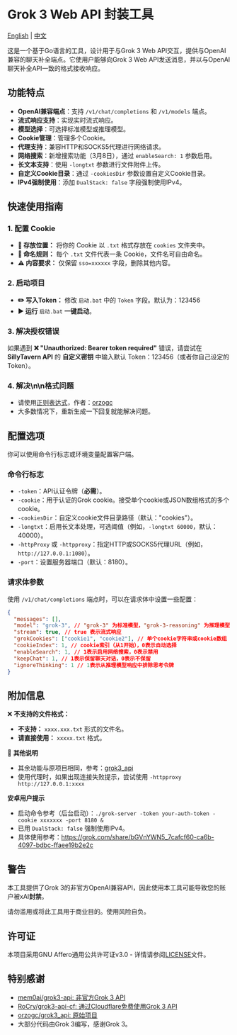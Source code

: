 # Grok 3 Web API 封装工具

[English](README.md) | [中文](README-CN.md)

这是一个基于Go语言的工具，设计用于与Grok 3 Web API交互，提供与OpenAI兼容的聊天补全端点。它使用户能够向Grok 3 Web API发送消息，并以与OpenAI聊天补全API一致的格式接收响应。

## 功能特点

- **OpenAI兼容端点**：支持 `/v1/chat/completions` 和 `/v1/models` 端点。
- **流式响应支持**：实现实时流式响应。
- **模型选择**：可选择标准模型或推理模型。
- **Cookie管理**：管理多个Cookie。
- **代理支持**：兼容HTTP和SOCKS5代理进行网络请求。
- **网络搜索**：新增搜索功能（3月8日），通过 `enableSearch: 1` 参数启用。
- **长文本支持**：使用 `-longtxt` 参数进行文件附件上传。
- **自定义Cookie目录**：通过 `-cookiesDir` 参数设置自定义Cookie目录。
- **IPv4强制使用**：添加 `DualStack: false` 字段强制使用IPv4。

## 快速使用指南

### 1. 配置 Cookie
- **📂 存放位置：** 将你的 Cookie 以 `.txt` 格式存放在 `cookies` 文件夹中。
- **📌 命名规则：** 每个 `.txt` 文件代表一条 Cookie，文件名可自由命名。
- **⚠️ 内容要求：** 仅保留 `sso=xxxxxx` 字段，删除其他内容。

### 2. 启动项目
- **✏️ 写入Token：** 修改 `启动.bat` 中的 `Token` 字段。默认为：123456
- **▶ 运行** `启动.bat` **一键启动**。

### 3. 解决授权错误
如果遇到 **❌ "Unauthorized: Bearer token required"** 错误，请尝试在 **SillyTavern API** 的 **自定义密钥** 中输入默认 Token：123456（或者你自己设定的Token）。

### 4. 解决\n\n格式问题
- 请使用[正则表达式](https://github.com/GhostXia/grok3_api-Fix/blob/main/grok3_%E6%9B%BF%E6%8D%A2%E5%9B%9E%E8%BD%A6%E7%AC%A6%E5%8F%B7.json)，作者：[orzogc](https://github.com/orzogc)
- 大多数情况下，重新生成一下回复就能解决问题。

## 配置选项

你可以使用命令行标志或环境变量配置客户端。

### 命令行标志

- `-token`：API认证令牌（**必需**）。
- `-cookie`：用于认证的Grok cookie。接受单个cookie或JSON数组格式的多个cookie。
- `-cookiesDir`：自定义cookie文件目录路径（默认："cookies"）。
- `-longtxt`：启用长文本处理，可选阈值（例如，`-longtxt 60000`，默认：40000）。
- `-httpProxy` 或 `-httpproxy`：指定HTTP或SOCKS5代理URL（例如，`http://127.0.0.1:1080`）。
- `-port`：设置服务器端口（默认：8180）。

### 请求体参数

使用 `/v1/chat/completions` 端点时，可以在请求体中设置一些配置：

```json
{
  "messages": [],
  "model": "grok-3", // "grok-3" 为标准模型，"grok-3-reasoning" 为推理模型
  "stream": true, // true 表示流式响应
  "grokCookies": ["cookie1", "cookie2"], // 单个cookie字符串或cookie数组
  "cookieIndex": 1, // cookie索引（从1开始），0表示自动选择
  "enableSearch": 1, // 1表示启用网络搜索，0表示禁用
  "keepChat": 1, // 1表示保留聊天对话，0表示不保留
  "ignoreThinking": 1 // 1表示从推理模型响应中排除思考令牌
}
```

## 附加信息

❌ **不支持的文件格式：**
- **不支持：** `xxxx.xxx.txt` 形式的文件名。
- **请直接使用：** `xxxxx.txt` 格式。

📌 **其他说明**
- 其余功能与原项目相同，参考：[grok3_api](https://github.com/orzogc/grok3_api)
- 使用代理时，如果出现连接失败提示，尝试使用 `-httpproxy http://127.0.0.1:xxxx`

**安卓用户提示**
- 启动命令参考（后台启动）：`./grok-server -token your-auth-token -cookie xxxxxxx -port 8180 &`
- 已用 `DualStack: false` 强制使用IPv4。
- 具体使用参考：https://grok.com/share/bGVnYWN5_7cafcf60-ca6b-4097-bdbc-ffaee19b2e2c

## 警告

本工具提供了Grok 3的非官方OpenAI兼容API，因此使用本工具可能导致您的账户被xAI**封禁**。

请勿滥用或将此工具用于商业目的。使用风险自负。

## 许可证

本项目采用GNU Affero通用公共许可证v3.0 - 详情请参阅[LICENSE](LICENSE)文件。

## 特别感谢

- [mem0ai/grok3-api: 非官方Grok 3 API](https://github.com/mem0ai/grok3-api)
- [RoCry/grok3-api-cf: 通过Cloudflare免费使用Grok 3 API](https://github.com/RoCry/grok3-api-cf/tree/master)
- [orzogc/grok3_api: 原始项目](https://github.com/orzogc/grok3_api)
- 大部分代码由Grok 3编写，感谢Grok 3。